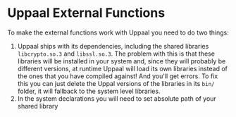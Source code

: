 # Uppaal External Functions

To make the external functions work with Uppaal you need to do two things:
1. Uppaal ships with its dependencies, including the shared libraries `libcrypto.so.3` and `libssl.so.3`. The problem with this is that these libraries will be installed in your system and, since they will probably be different versions, at runtime Uppaal will load its own libraries instead of the ones that you have compiled against! And you'll get errors. To fix this you can just delete the Uppal versions of the libraries in its `bin/` folder, it will fallback to the system level libraries.
2. In the system declarations you will need to set absolute path of your shared library
